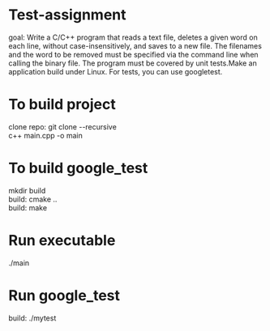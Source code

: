 # Test-assignment
goal: Write a C/C++ program that reads a text file, deletes a given word on each line, without case-insensitively, and saves to a new file. The filenames and the word to be removed must be specified via the command line when calling the binary file. The program must be covered by unit tests.Make an application build under Linux.  For tests, you can use googletest.

# To build project
clone repo: git clone --recursive <url>\
c++ main.cpp -o main

# To build google_test
mkdir build\
build: cmake ..\
build: make

# Run executable
./main

# Run google_test
build: ./mytest

